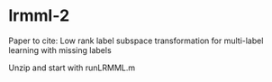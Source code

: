# lrmml-2
Paper to cite: Low rank label subspace transformation for multi-label learning with missing labels


Unzip and start with runLRMML.m
